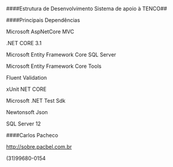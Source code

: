 ####Estrutura de Desenvolvimento Sistema de apoio à TENCO##



####Principais Dependências

Microsoft AspNetCore MVC

.NET CORE 3.1

Microsoft Entity Framework Core SQL Server

Microsoft Entity Framework Core Tools

Fluent Validation

xUnit NET CORE 

Microsoft .NET Test Sdk

Newtonsoft Json

SQL Server 12



####Carlos Pacheco

http://sobre.pacbel.com.br

(31)99680-0154
